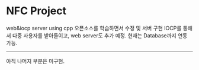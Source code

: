 # NFC Project
web&amp;iocp server using cpp
오픈소스를 학습하면서 수정 및 서버 구현
IOCP를 통해서 다중 사용자를 받아들이고, web server도 추가 예정.
현재는 Database까지 연동 가능.

------------------------------------

아직 나머지 부분은 미구현.
